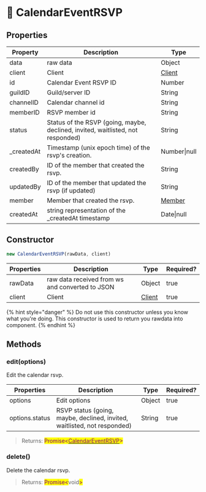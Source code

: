 # 📆 CalendarEventRSVP

## Properties

| Property    | Description                                                                     | Type                                         |
| ----------- | ------------------------------------------------------------------------------- | -------------------------------------------- |
| data        | raw data                                                                        | Object                                       |
| client      | Client                                                                          | [Client](client.md) |
| id          | Calendar Event RSVP ID                                                          | Number                                       |
| guildID     | Guild/server ID                                                                 | String                                       |
| channelID   | Calendar channel id                                                             | String                                       |
| memberID    | RSVP member id                                                                  | String                                       |
| status      | Status of the RSVP (going, maybe, declined, invited, waitlisted, not responded) | String                                       |
| \_createdAt | Timestamp (unix epoch time) of the rsvp's creation.                             | Number\|null                                 |
| createdBy   | ID of the member that created the rsvp.                                         | String                                       |
| updatedBy   | ID of the member that updated the rsvp (if updated)                             | String                                       |
| member      | Member that created the rsvp.                                                   | [Member](member.md) |
| createdAt   | string representation of the \_createdAt timestamp                              | Date\|null                                   |

## Constructor

```javascript
new CalendarEventRSVP(rawData, client)
```

| Properties | Description                                     | Type                                         | Required? |
| ---------- | ----------------------------------------------- | -------------------------------------------- | --------- |
| rawData    | raw data received from ws and converted to JSON | Object                                       | true      |
| client     | Client                                          | [Client](client.md) | true      |

{% hint style="danger" %}
Do not use this constructor unless you know what you're doing. This constructor is used to return you rawdata into component.
{% endhint %}

## Methods

### edit(options)

Edit the calendar rsvp.

| Properties     | Description                                                              | Type   | Required? |
| -------------- | ------------------------------------------------------------------------ | ------ | --------- |
| options        | Edit options                                                             | Object | true      |
| options.status | RSVP status (going, maybe, declined, invited, waitlisted, not responded) | String | true      |

> Returns: <mark style="color:purple;">Promise<</mark>[<mark style="color:purple;">CalendarEventRSVP</mark>](calendareventrsvp.md)<mark style="color:purple;">></mark>

### delete()

Delete the calendar rsvp.

> Returns: <mark style="color:purple;">Promise<</mark>void<mark style="color:purple;">></mark>
